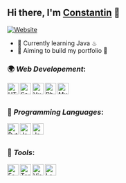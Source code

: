 
[website]:https://constantin-hentgen.fr
## Hi there, I'm [Constantin][website] 👋

[![Website](https://img.shields.io/website?label=constantin-hentgen.fr&style=for-the-badge&url=https%3A%2F%2Fconstantin-hentgen.fr)](https://constantin-hentgen.fr)

- 🌱 Currently learning Java ♨
- 🎯 Aiming to build my portfolio 🤔

### 🌍 **_Web Developement_**:

[<img align="left" alt="HTML5" width="26px" src="https://bit.ly/3o944im" />][htmlProject]

[<img align="left" alt="Sass" width="26px" src="https://bit.ly/3mSLtb7" />][phpProject]

[<img align="left" alt="VueJS" width="26px" src="https://bit.ly/304Tnp2" />][vueJS]

[<img align="left" alt="Php" width="26px" src="https://bit.ly/3wmGfaP" />][phpProject]

[<img align="left" alt="MySQL" width="26px" src="https://bit.ly/3EQrJem" />][website]

<br />
<br />

### 📝 **_Programming Languages_**:

[<img align="left" alt="Python" width="26px" src="https://bit.ly/3GY7Q6S" />][pythonProject]

[<img align="left" alt="Java" width="26px" src="https://bit.ly/3mP8H1U" />][website]

[<img align="left" alt="JavaScript" width="26px" src="https://bit.ly/31tlmz8" />][website]

<br />
<br />

### 🔧 **_Tools_**:

[<img align="left" alt="Fedora" width="26px" src="https://bit.ly/3bPDoxC" />][fedora]

[<img align="left" alt="Terminal" width="26px" src="https://bit.ly/3bMfiUz" />][bash]

[<img align="left" alt="Visual Studio Code" width="26px" src="https://bit.ly/3o9i0Jt" />][vscode]

[<img align="left" alt="LaTeX" width="26px" src="https://bit.ly/3mQQSzi" />][latex]

[pythonProject]: https://github.com/Constantin-Hentgen/Text-Parser
[vscode]:https://code.visualstudio.com/
[latex]:https://www.latex-project.org/get/
[htmlProject]:https://github.com/Constantin-Hentgen/TouYoube
[vueJS]:https://vuejs.org/
[phpProject]:https://github.com/Constantin-Hentgen/PHP-Experiment
[fedora]:https://getfedora.org/
[bash]:https://en.wikipedia.org/wiki/Bash_%28Unix_shell%29
